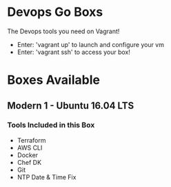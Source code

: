 # Devops Go Boxs
The Devops tools you need on Vagrant!

* Enter: 'vagrant up' to launch and configure your vm
* Enter: 'vagrant ssh' to access your box!

# Boxes Available
## Modern 1 - Ubuntu 16.04 LTS
### Tools Included in this Box
* Terraform
* AWS CLI
* Docker
* Chef DK
* Git
* NTP Date & Time Fix

